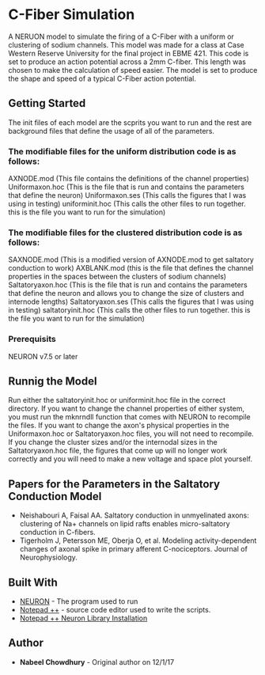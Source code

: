 # C-Fiber Simulation

A NERUON model to simulate the firing of a C-Fiber with a uniform or clustering of sodium channels. This model was made for a class at Case Western Reserve University for the final project in EBME 421. This code is set to produce an action potential across a 2mm C-fiber. This length was chosen to make the calculation of speed easier. The model is set to produce the shape and speed of a typical C-Fiber action potential.

## Getting Started

The init files of each model are the scprits you want to run and the rest are background files that define the usage of all of the parameters.

### The modifiable files for the uniform distribution code is as follows:

AXNODE.mod (This file contains the definitions of the channel properties)
Uniformaxon.hoc (This is the file that is run and contains the parameters that define the neuron)
Uniformaxon.ses (This calls the figures that I was using in testing)
uniforminit.hoc (This calls the other files to run together. this is the file you want to run for the simulation)

### The modifiable files for the clustered distribution code is as follows:

SAXNODE.mod (This is a modified version of AXNODE.mod to get saltatory conduction to work)
AXBLANK.mod (this is the file that defines the channel properties in the spaces between the clusters of sodium channels)
Saltatoryaxon.hoc (This is the file that is run and contains the parameters that define the neuron and allows you to change the size of clusters and internode lengths)
Saltatoryaxon.ses (This calls the figures that I was using in testing)
saltatoryinit.hoc (This calls the other files to run together. this is the file you want to run for the simulation)

### Prerequisits

NEURON v7.5 or later

## Runnig the Model

Run either the saltatoryinit.hoc or uniforminit.hoc file in the correct directory. If you want to change the channel properties of either system, you must run the mknrndll function that comes with NEURON to recompile the files. If you want to change the axon's physical properties in the Uniformaxon.hoc or Saltatoryaxon.hoc files, you will not need to recompile. If you change the cluster sizes and/or the internodal sizes in the Saltatoryaxon.hoc file, the figures that come up will no longer work correctly and you will need to make a new voltage and space plot yourself.

## Papers for the Parameters in the Saltatory Conduction Model

* Neishabouri A, Faisal AA. Saltatory conduction in unmyelinated axons: clustering of Na+ channels on lipid rafts enables micro-saltatory conduction in C-fibers.
* Tigerholm J, Petersson ME, Oberja O, et al. Modeling activity-dependent changes of axonal spike in primary afferent C-nociceptors. Journal of Neurophysiology.

## Built With

* [NEURON](https://www.neuron.yale.edu/neuron/) - The program used to run
* [Notepad ++](https://notepad-plus-plus.org/) - source code editor used to write the scripts. 
* [Notepad ++ Neuron Library Installation](https://www.neuron.yale.edu/phpBB/viewtopic.php?t=1763)

## Author
* **Nabeel Chowdhury** - Original author on 12/1/17
